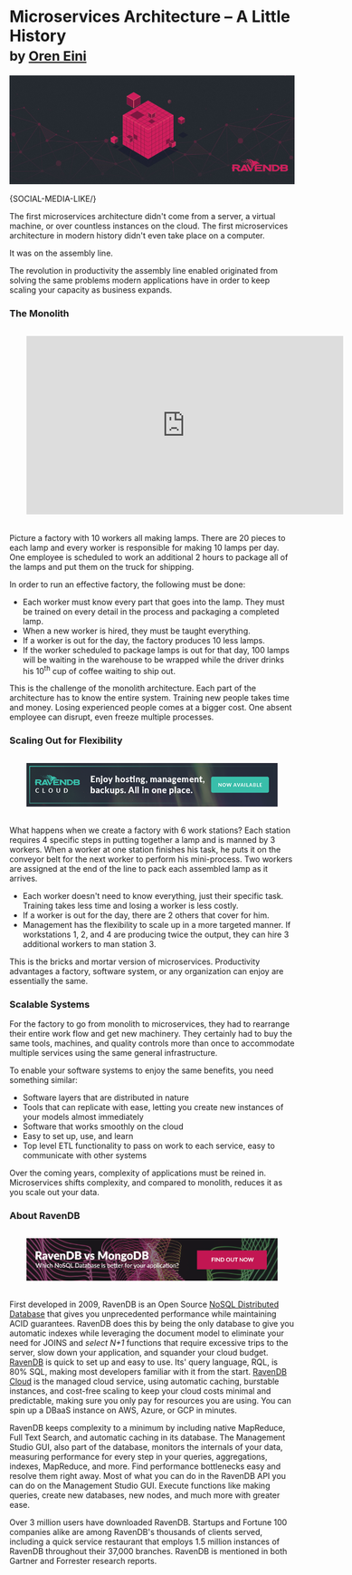 # Microservices Architecture – A Little History<br/><small>by <a href="mailto:ayende@hibernatingrhinos.com">Oren Eini</a></small>

![How RavenDB Uses its Own Database in a Microservices Architecture for all its Data Needs](images/the-first-microservices-architecture.jpg)

{SOCIAL-MEDIA-LIKE/}

The first microservices architecture didn't come from a server, a virtual machine, or over countless instances on the cloud. The first microservices architecture in modern history didn't even take place on a computer.

It was on the assembly line.

The revolution in productivity the assembly line enabled originated from solving the same problems modern applications have in order to keep scaling your capacity as business expands.

### The Monolith

<div class="text-center" style="margin: 30px"><iframe width="560" height="315" src="https://www.youtube.com/embed/NkQ58I53mjk?start=74" frameborder="0" allow="accelerometer; autoplay; encrypted-media; gyroscope; picture-in-picture" allowfullscreen></iframe></div>

Picture a factory with 10 workers all making lamps. There are 20 pieces to each lamp and every worker is responsible for making 10 lamps per day. One employee is scheduled to work an additional 2 hours to package all of the lamps and put them on the truck for shipping.

In order to run an effective factory, the following must be done:

<ul>
    <li>Each worker must know every part that goes into the lamp. They must be trained on every detail in the process and packaging a completed lamp.</li>
    <li>When a new worker is hired, they must be taught everything.</li>
    <li>If a worker is out for the day, the factory produces 10 less lamps.</li>
    <li>If the worker scheduled to package lamps is out for that day, 100 lamps will be waiting in the warehouse to be wrapped while the driver drinks his 10<sup>th</sup> cup of coffee waiting to ship out.</li>
</ul>

This is the challenge of the monolith architecture. Each part of the architecture has to know the entire system. Training new people takes time and money. Losing experienced people comes at a bigger cost. One absent employee can disrupt, even freeze multiple processes.

### Scaling Out for Flexibility

<div class="text-center" style="margin: 30px">
    <a href="https://cloud.ravendb.net" target="_blank"><img src="images/ravendb-cloud.png" class="img-responsive" style="margin: 0 auto;"/></a>
</div>

What happens when we create a factory with 6 work stations? Each station requires 4 specific steps in putting together a lamp and is manned by 3 workers. When a worker at one station finishes his task, he puts it on the conveyor belt for the next worker to perform his mini-process. Two workers are assigned at the end of the line to pack each assembled lamp as it arrives.

<ul>
    <li>Each worker doesn't need to know everything, just their specific task. Training takes less time and losing a worker is less costly.</li>
    <li>If a worker is out for the day, there are 2 others that cover for him.</li>
    <li>Management has the flexibility to scale up in a more targeted manner. If workstations 1, 2, and 4 are producing twice the output, they can hire 3 additional workers to man station 3.</li>
</ul>

This is the bricks and mortar version of microservices. Productivity advantages a factory, software system, or any organization can enjoy are essentially the same.

### Scalable Systems

For the factory to go from monolith to microservices, they had to rearrange their entire work flow and get new machinery. They certainly had to buy the same tools, machines, and quality controls more than once to accommodate multiple services using the same general infrastructure.

To enable your software systems to enjoy the same benefits, you need something similar:

<ul>
    <li>Software layers that are distributed in nature</li>
    <li>Tools that can replicate with ease, letting you create new instances of your models almost immediately</li>
    <li>Software that works smoothly on the cloud</li>
    <li>Easy to set up, use, and learn</li>
    <li>Top level ETL functionality to pass on work to each service, easy to communicate with other systems</li>
</ul>

Over the coming years, complexity of applications must be reined in. Microservices shifts complexity, and compared to monolith, reduces it as you scale out your data.

### About RavenDB

<div class="text-center" style="margin: 30px">
    <a href="https://ravendb.net/whitepapers/mongodb-ravendb-best-nosql-open-source-document-database"><img src="images/ravendb-vs-mongodb.png" class="img-responsive" style="margin: 0 auto;"></a>
</div>

First developed in 2009, RavenDB is an Open Source [NoSQL Distributed Database](https://ravendb.net) that gives you unprecedented performance while maintaining ACID guarantees. RavenDB does this by being the only database to give you automatic indexes while leveraging the document model to eliminate your need for JOINS and *select N+1* functions that require excessive trips to the server, slow down your application, and squander your cloud budget. [RavenDB](https://ravendb.net) is quick to set up and easy to use. Its' query language, RQL, is 80% SQL, making most developers familiar with it from the start. [RavenDB Cloud](https://cloud.ravendb.net) is the managed cloud service, using automatic caching, burstable instances, and cost-free scaling to keep your cloud costs minimal and predictable, making sure you only pay for resources you are using. You can spin up a DBaaS instance on AWS, Azure, or GCP in minutes.

RavenDB keeps complexity to a minimum by including native MapReduce, Full Text Search, and automatic caching in its database. The Management Studio GUI, also part of the database, monitors the internals of your data, measuring performance for every step in your queries, aggregations, indexes, MapReduce, and more. Find performance bottlenecks easy and resolve them right away. Most of what you can do in the RavenDB API you can do on the Management Studio GUI. Execute functions like making queries, create new databases, new nodes, and much more with greater ease.

Over 3 million users have downloaded RavenDB. Startups and Fortune 100 companies alike are among RavenDB's thousands of clients served, including a quick service restaurant that employs 1.5 million instances of RavenDB throughout their 37,000 branches. RavenDB is mentioned in both Gartner and Forrester research reports.